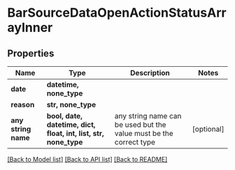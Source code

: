 # BarSourceDataOpenActionStatusArrayInner


## Properties
Name | Type | Description | Notes
------------ | ------------- | ------------- | -------------
**date** | **datetime, none_type** |  | 
**reason** | **str, none_type** |  | 
**any string name** | **bool, date, datetime, dict, float, int, list, str, none_type** | any string name can be used but the value must be the correct type | [optional]

[[Back to Model list]](../README.md#documentation-for-models) [[Back to API list]](../README.md#documentation-for-api-endpoints) [[Back to README]](../README.md)


